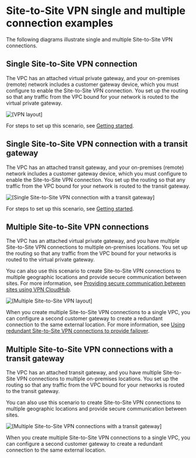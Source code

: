 # Site\-to\-Site VPN single and multiple connection examples<a name="Examples"></a>

The following diagrams illustrate single and multiple Site\-to\-Site VPN connections\. 

## Single Site\-to\-Site VPN connection<a name="SingleVPN"></a>

The VPC has an attached virtual private gateway, and your on\-premises \(remote\) network includes a customer gateway device, which you must configure to enable the Site\-to\-Site VPN connection\. You set up the routing so that any traffic from the VPC bound for your network is routed to the virtual private gateway\.

![\[VPN layout\]](http://docs.aws.amazon.com/vpn/latest/s2svpn/images/vpn-basic-diagram.png)

For steps to set up this scenario, see [Getting started](SetUpVPNConnections.md)\.

## Single Site\-to\-Site VPN connection with a transit gateway<a name="SingleVPN-transit-gateway"></a>

The VPC has an attached transit gateway, and your on\-premises \(remote\) network includes a customer gateway device, which you must configure to enable the Site\-to\-Site VPN connection\. You set up the routing so that any traffic from the VPC bound for your network is routed to the transit gateway\.

![\[Single Site-to-Site VPN connection with a transit gateway\]](http://docs.aws.amazon.com/vpn/latest/s2svpn/images/site-site-transit-gateway-basic.png)

For steps to set up this scenario, see [Getting started](SetUpVPNConnections.md)\.

## Multiple Site\-to\-Site VPN connections<a name="MultipleVPN"></a>

The VPC has an attached virtual private gateway, and you have multiple Site\-to\-Site VPN connections to multiple on\-premises locations\. You set up the routing so that any traffic from the VPC bound for your networks is routed to the virtual private gateway\.

You can also use this scenario to create Site\-to\-Site VPN connections to multiple geographic locations and provide secure communication between sites\. For more information, see [Providing secure communication between sites using VPN CloudHub](VPN_CloudHub.md)\.

![\[Multiple Site-to-Site VPN layout\]](http://docs.aws.amazon.com/vpn/latest/s2svpn/images/branch-offices-diagram.png)

When you create multiple Site\-to\-Site VPN connections to a single VPC, you can configure a second customer gateway to create a redundant connection to the same external location\. For more information, see [Using redundant Site\-to\-Site VPN connections to provide failover](vpn-redundant-connection.md)\.

## Multiple Site\-to\-Site VPN connections with a transit gateway<a name="MultipleVPN-transit-gateway"></a>

The VPC has an attached transit gateway, and you have multiple Site\-to\-Site VPN connections to multiple on\-premises locations\. You set up the routing so that any traffic from the VPC bound for your networks is routed to the transit gateway\.

You can also use this scenario to create Site\-to\-Site VPN connections to multiple geographic locations and provide secure communication between sites\.

![\[Multiple Site-to-Site VPN connections with a transit gateway\]](http://docs.aws.amazon.com/vpn/latest/s2svpn/images/branch-off-transit-gateway.png)

When you create multiple Site\-to\-Site VPN connections to a single VPC, you can configure a second customer gateway to create a redundant connection to the same external location\. 